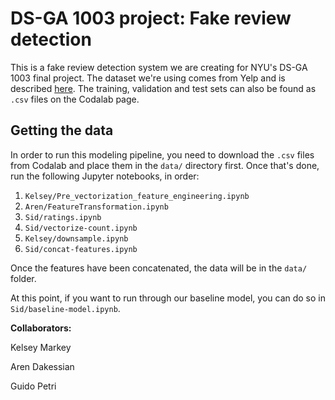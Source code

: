 # DS-GA 1003 project: Fake review detection

This is a fake review detection system we are creating for NYU's DS-GA 1003
final project. The dataset we're using comes from Yelp and is described [here](https://worksheets.codalab.org/worksheets/0x33171fbfe67049fd9b0d61962c1d05ff).
The training, validation and test sets can also be found as `.csv` files on the
Codalab page.

## Getting the data

In order to run this modeling pipeline, you need to download the `.csv` files
from Codalab and place them in the `data/` directory first. Once that's done,
run the following Jupyter notebooks, in order:

1. `Kelsey/Pre_vectorization_feature_engineering.ipynb`
2. `Aren/FeatureTransformation.ipynb`
3. `Sid/ratings.ipynb`
4. `Sid/vectorize-count.ipynb`
5. `Kelsey/downsample.ipynb`
6. `Sid/concat-features.ipynb`

Once the features have been concatenated, the data will be in the `data/` folder.

At this point, if you want to run through our baseline model, you can do so in
`Sid/baseline-model.ipynb`.

**Collaborators:**

Kelsey Markey

Aren Dakessian

Guido Petri
